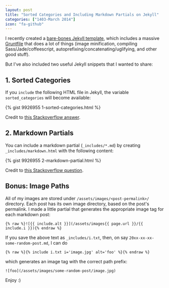 ```yaml
---
layout: post
title: "Sorted Categories and Including Markdown Partials on Jekyll"
categories: ["1403-March 2014"]
icon: "fa-github"
---
```


I recently created a [bare-bones Jekyll template](http://jekyll.chibi.io/), which includes a massive [Gruntfile](https://github.com/chibicode/jekyll-base-template/blob/gh-pages/Gruntfile.coffee) that does a lot of things (image minification, compiling Sass/Jade/coffeescript, autoprefixing/concatenating/uglifying, and other good stuff).

But I've also included two useful Jekyll snippets that I wanted to share:

## 1. Sorted Categories

If you `include` the following HTML file in Jekyll, the variable `sorted_categories` will become available:

{% gist 9926955 1-sorted-categories.html %}

Credit to [this Stackoverflow answer](http://stackoverflow.com/a/18221512/114157).

## 2. Markdown Partials

You can include a markdown partial (`_includes/*.md`) by creating `_includes/markdown.html` with the following content:

{% gist 9926955 2-markdown-partial.html %}

Credit to [this Stackoverflow question](http://stackoverflow.com/q/7226076/114157).

## Bonus: Image Paths

All of my images are stored under `/assets/images/<post-permalink>/` directory. Each post has its own image directory, based on the post's permalink. I made a little partial that generates the appropriate image tag for each markdown post:

```
{% raw %}![{{ include.alt }}](/assets/images{{ page.url }}/{{ include.i }}){% endraw %}
```

If you save the above text as `_includes/i.txt`, then, on say `20xx-xx-xx-some-random-post.md`, I can do

```
{% raw %}{% include i.txt i='image.jpg' alt='foo' %}{% endraw %}
```

which generates an image tag with the correct path prefix:

```
![foo](/assets/images/some-random-post/image.jpg)
```

Enjoy :)

